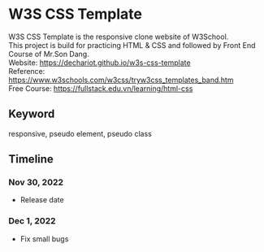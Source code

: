 # W3S CSS Template
W3S CSS Template is the responsive clone website of W3School.  
This project is build for practicing HTML & CSS and followed by Front End Course of Mr.Son Dang.  
Website: https://dechariot.github.io/w3s-css-template  
Reference: https://www.w3schools.com/w3css/tryw3css_templates_band.htm  
Free Course: https://fullstack.edu.vn/learning/html-css

## Keyword  
responsive, pseudo element, pseudo class

## Timeline

### Nov 30, 2022
- Release date

### Dec 1, 2022
- Fix small bugs
